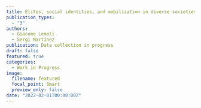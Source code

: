 ```yaml
---
title: Elites, social identities, and mobilization in diverse societies 
publication_types:
  - "3"
authors:
  - Giacomo Lemoli
  - Sergi Martínez
publication: Data collection in progress
draft: false
featured: true
categories:
  - Work in Progress
image:
  filename: featured
  focal_point: Smart
  preview_only: false
date: "2022-02-01T00:00:00Z"
---
```

